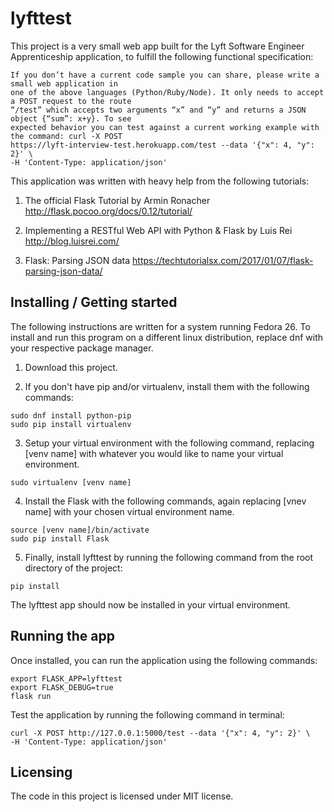 # lyfttest
This project is a very small web app built for the Lyft Software Engineer Apprenticeship application, to fulfill the following functional specification:

```
If you don’t have a current code sample you can share, please write a small web application in
one of the above languages (Python/Ruby/Node). It only needs to accept a POST request to the route
“/test” which accepts two arguments “x” and “y” and returns a JSON object {“sum”: x+y}. To see
expected behavior you can test against a current working example with the command: curl -X POST 
https://lyft-interview-test.herokuapp.com/test --data '{"x": 4, "y": 2}' \ 
-H 'Content-Type: application/json'
```

This application was written with heavy help from the following tutorials:
1. The official Flask Tutorial by Armin Ronacher
   http://flask.pocoo.org/docs/0.12/tutorial/

2. Implementing a RESTful Web API with Python & Flask by Luis Rei
   http://blog.luisrei.com/

3. Flask: Parsing JSON data
   https://techtutorialsx.com/2017/01/07/flask-parsing-json-data/   

## Installing / Getting started

The following instructions are written for a system running Fedora 26. To install and run this program on a different linux distribution, replace dnf with your respective package manager.

1. Download this project.

2. If you don't have pip and/or virtualenv, install them with the following commands:
```shell
sudo dnf install python-pip
sudo pip install virtualenv
```
3. Setup your virtual environment with the following command, replacing [venv name] with whatever you would like to name your virtual environment.
```shell
sudo virtualenv [venv name]
```
4. Install the Flask with the following commands, again replacing [vnev name] with your chosen virtual environment name.
```shell
source [venv name]/bin/activate
sudo pip install Flask
```
5. Finally, install lyfttest by running the following command from the root directory of the project:
```shell
pip install
```

The lyfttest app should now be installed in your virtual environment.

## Running the app
Once installed, you can run the application using the following commands:
```shell
export FLASK_APP=lyfttest
export FLASK_DEBUG=true
flask run
```

Test the application by running the following command in terminal:
```shell
curl -X POST http://127.0.0.1:5000/test --data '{"x": 4, "y": 2}' \
-H 'Content-Type: application/json'
```

## Licensing

The code in this project is licensed under MIT license.
